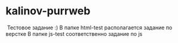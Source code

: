 # kalinov-purrweb
 
 Тестовое задание :)
 В папке html-test располагается задание по верстке
 В папке js-test соответственно задание по js
